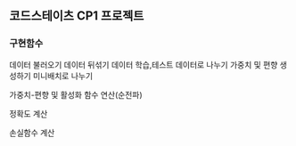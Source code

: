 ## 코드스테이츠 CP1 프로젝트 


### 구현함수

데이터 불러오기
데이터 뒤섞기
데이터 학습,테스트 데이터로 나누기
가중치 및 편향 생성하기
미니배치로 나누기


가중치-편향 및 활성화 함수 연산(순전파)

정확도 계산

손실함수 계산
